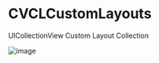 CVCLCustomLayouts
=================

UICollectionView Custom Layout Collection

![image](hhttps://github.com/sawat/CVCLCustomLayouts/blob/master/ScreenShots/ss1_cover_flow.png?raw=true)